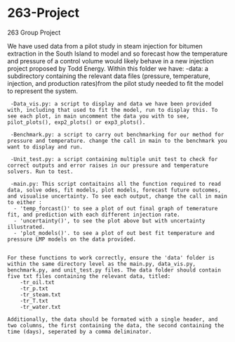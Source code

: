 # 263-Project
263 Group Project 

We have used data from a pilot study in steam injection for bitumen extraction in the South Island to model and so forecast how the temperature and pressure of a control volume would likely behave in a new injection project proposed by Todd Energy. Within this folder we have:
     -data: a subdirectory containing the relevant data files (pressure, temperature, injection, and production rates)from the pilot study needed to fit the model to represent the system.

     -Data_vis.py: a script to display and data we have been provided with, including that used to fit the model, run to display this. To see each plot, in main uncomment the data you with to see, pilot_plots(), exp2_plots() or exp3_plots(). 

     -Benchmark.py: a script to carry out benchmarking for our method for pressure and temperature. change the call in main to the benchmark you want to display and run.

     -Unit_test.py: a script containing multiple unit test to check for correct outputs and error raises in our pressure and temperature solvers. Run to test.

     -main.py: This script contaitains all the function required to read data, solve odes, fit models, plot models, forecast future outcomes, and visualise uncertainty. To see each output, change the call in main to either : 
      - 'temp_forcast()' to see a plot of out final graph of temerature fit, and prediction with each different injection rate.
      - 'uncertainty()', to see the plot above but with uncertainty illustrated.
      - 'plot_models()'. to see a plot of out best fit temperature and pressure LMP models on the data provided.

    
    For these functions to work correctly, ensure the 'data' folder is within the same directory level as the main.py, data_vis.py, benchmark.py, and unit_test.py files. The data folder should contain five txt files containing the relevant data, titled:
        -tr_oil.txt
        -tr_p.txt
        -tr_steam.txt
        -tr_T.txt
        -tr_water.txt

    Additionally, the data should be formated with a single header, and two columns, the first containing the data, the second containing the time (days), seperated by a comma deliminator. 


